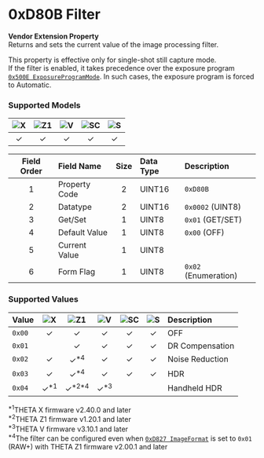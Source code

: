 # 0xD80B Filter

**Vendor Extension Property**  
Returns and sets the current value of the image processing filter.  

This property is effective only for single-shot still capture mode.  
If the filter is enabled, it takes precedence over the exposure program [`0x500E ExposureProgramMode`](./exposure_program_mode.md). In such cases, the exposure program is forced to Automatic.  

### Supported Models
| ![X](https://img.shields.io/badge/X-purple) | ![Z1](https://img.shields.io/badge/Z1-blue) | ![V](https://img.shields.io/badge/V-green) | ![SC](https://img.shields.io/badge/SC-orange) | ![S](https://img.shields.io/badge/S-red) |
|:-:|:-:|:-:|:-:|:-:|
| ✓ | ✓ | ✓ | ✓ | ✓ |

| Field Order | Field Name | Size | Data Type | Description |
|:-:|:--|:-:|:--|:--|
| 1 | Property Code | 2 | UINT16 | `0xD80B` |
| 2 | Datatype | 2 | UINT16 | `0x0002` (UINT8) |
| 3 | Get/Set | 1 | UINT8 | `0x01` (GET/SET) |
| 4 | Default Value | 1 | UINT8 | `0x00` (OFF) |
| 5 | Current Value | 1 | UINT8 ||
| 6 | Form Flag | 1 | UINT8 | `0x02` (Enumeration) |

### Supported Values

| Value | ![X](https://img.shields.io/badge/X-purple) | ![Z1](https://img.shields.io/badge/Z1-blue) | ![V](https://img.shields.io/badge/V-green) | ![SC](https://img.shields.io/badge/SC-orange) | ![S](https://img.shields.io/badge/S-red) | Description |
|:--|:-:|:-:|:-:|:-:|:-:|:--|
| `0x00` | ✓ | ✓ | ✓ | ✓ | ✓ | OFF |
| `0x01` |   | ✓ | ✓ | ✓ | ✓ | DR Compensation |
| `0x02` | ✓ | ✓<sup>\*4</sup> | ✓ | ✓ | ✓ | Noise Reduction |
| `0x03` | ✓ | ✓<sup>\*4</sup> | ✓ | ✓ | ✓ | HDR |
| `0x04` | ✓<sup>\*1</sup> | ✓<sup>\*2\*4</sup> | ✓<sup>\*3</sup> ||| Handheld HDR |

<sup>\*1</sup>THETA X firmware v2.40.0 and later  
<sup>\*2</sup>THETA Z1 firmware v1.20.1 and later  
<sup>\*3</sup>THETA V firmware v3.10.1 and later  
<sup>\*4</sup>The filter can be configured even when [`0xD827 ImageFormat`](./image_format.md) is set to `0x01` (RAW+) with THETA Z1 firmware v2.00.1 and later  
